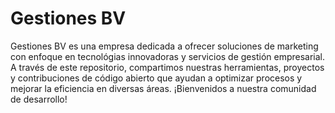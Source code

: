 # Gestiones BV  

Gestiones BV es una empresa dedicada a ofrecer soluciones de marketing con enfoque en tecnológias innovadoras y servicios de gestión empresarial. A través de este repositorio, compartimos nuestras herramientas, proyectos y contribuciones de código abierto que ayudan a optimizar procesos y mejorar la eficiencia en diversas áreas. ¡Bienvenidos a nuestra comunidad de desarrollo!
